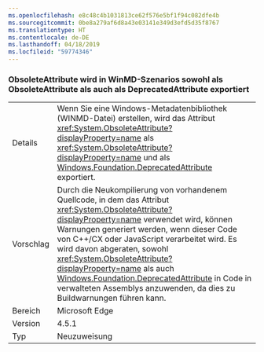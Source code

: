 ```yaml
---
ms.openlocfilehash: e8c48c4b1031813ce62f576e5bf1f94c082dfe4b
ms.sourcegitcommit: 0be8a279af6d8a43e03141e349d3efd5d35f8767
ms.translationtype: HT
ms.contentlocale: de-DE
ms.lasthandoff: 04/18/2019
ms.locfileid: "59774346"
---
```

### <a name="obsoleteattribute-exports-as-both-obsoleteattribute-and-deprecatedattribute-in-winmd-scenarios"></a>ObsoleteAttribute wird in WinMD-Szenarios sowohl als ObsoleteAttribute als auch als DeprecatedAttribute exportiert

|   |   |
|---|---|
|Details|Wenn Sie eine Windows-Metadatenbibliothek (WINMD-Datei) erstellen, wird das Attribut <xref:System.ObsoleteAttribute?displayProperty=name> als <xref:System.ObsoleteAttribute?displayProperty=name> und als [Windows.Foundation.DeprecatedAttribute](https://docs.microsoft.com/uwp/api/windows.foundation.metadata.deprecatedattribute) exportiert.|
|Vorschlag|Durch die Neukompilierung von vorhandenem Quellcode, in dem das Attribut <xref:System.ObsoleteAttribute?displayProperty=name> verwendet wird, können Warnungen generiert werden, wenn dieser Code von C++/CX oder JavaScript verarbeitet wird. Es wird davon abgeraten, sowohl <xref:System.ObsoleteAttribute?displayProperty=name> als auch [Windows.Foundation.DeprecatedAttribute](https://docs.microsoft.com/uwp/api/windows.foundation.metadata.deprecatedattribute) in Code in verwalteten Assemblys anzuwenden, da dies zu Buildwarnungen führen kann.|
|Bereich|Microsoft Edge|
|Version|4.5.1|
|Typ|Neuzuweisung|
